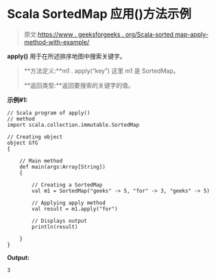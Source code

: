 # Scala SortedMap 应用()方法示例

> 原文:[https://www . geeksforgeeks . org/Scala-sorted map-apply-method-with-example/](https://www.geeksforgeeks.org/scala-sortedmap-apply-method-with-example/)

**apply()** 用于在所述排序地图中搜索关键字。

> **方法定义:**m1 . apply(“key”)
> 这里 m1 是 SortedMap。
> 
> **返回类型:**返回要搜索的关键字的值。

**示例#1:**

```
// Scala program of apply()
// method
import scala.collection.immutable.SortedMap

// Creating object
object GfG
{ 

    // Main method
    def main(args:Array[String])
    {

        // Creating a SortedMap
        val m1 = SortedMap("geeks" -> 5, "for" -> 3, "geeks" -> 5)

        // Applying apply method
        val result = m1.apply("for") 

        // Displays output
        println(result)

    }
}
```

**Output:**

```
3

```